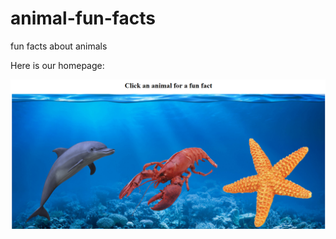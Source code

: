 # animal-fun-facts
fun facts about animals

Here is our homepage:

![Home Page](images/Homepage.png)
